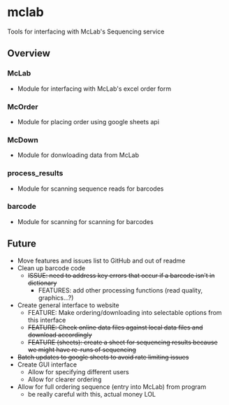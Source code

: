 # mclab
Tools for interfacing with McLab's Sequencing service

## Overview
### McLab
- Module for interfacing with McLab's excel order form

### McOrder
- Module for placing order using google sheets api

### McDown
- Module for donwloading data from McLab

### process_results
- Module for scanning sequence reads for barcodes

### barcode
- Module for scanning for scanning for barcodes

## Future
- Move features and issues list to GitHub and out of readme
- Clean up barcode code
    - ~~ISSUE: need to address key errors that occur if a barcode isn't in
      dictionary~~
      - FEATURES: add other processing functions (read quality, graphics...?)
- Create general interface to website
    - FEATURE: Make ordering/downloading into selectable options from this interface
    - ~~FEATURE: Check online data files against local data files and download
    accordingly~~
    - ~~FEATURE (sheets): create a sheet for sequencing results because we might
      have re-runs of sequencing~~
- ~~Batch updates to google sheets to avoid rate limiting issues~~
- Create GUI interface
  - Allow for specifying different users
  - Allow for clearer ordering
- Allow for full ordering sequence (entry into McLab) from program
  - be really careful with this, actual money LOL
